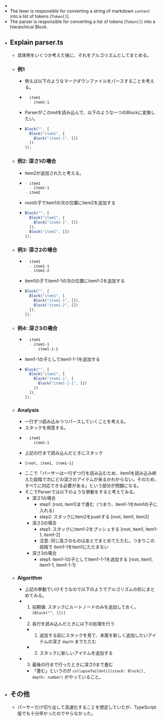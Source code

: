 - 
- The lexer is responsible for converting a string of markdown `content` into a list of tokens (`Token[]`).
- The parser is responsible for converting a list of tokens (`Token[]`) into a hierarchical Block.
- ## Explain parser.ts
	- 具体例をいくつか考えた後に、それをアルゴリズムとしてまとめる。
	- ### 例1
		- 例えば以下のようなマークダウンファイルをパースすることを考える。
		- ```markdown
		  - item1
		    - item1-1
		  ```
		- Parserがこのmdを読み込んで、以下のような一つのBlockに変換したい。
		- ```typescript
		  Block("", [
		    Block("item1", [
		      Block("item1-1", [])
		    ])
		  ]);
		  ```
	- ### 例2: 深さ1の場合
		- item2が追加されたと考える。
		- ```markdown
		  - item1
		    - item1-1
		  - item2
		  ```
		- rootの子でitem1の次の位置にitem2を追加する
		- ```typescript
		  Block("", [
		    Block("item1", [
		      Block("item1-1", [])
		    ]),
		    Block("item2", [])
		  ]);
		  ```
	- ### 例3: 深さ2の場合
		- ```markdown
		  - item1
		    - item1-1
		    - item1-2
		  ```
		- item1の子でitem1-1の次の位置にitem1-2を追加する
		- ```typescript
		  Block("", [
		    Block("item1", [
		      Block("item1-1", []),
		      Block("item1-2", [])
		    ]),
		  ]);
		  ```
	- ### 例4: 深さ3の場合
		- ```markdown
		  - item1
		    - item1-1
		      - item1-1-1
		  ```
		- item1-1の子としてitem1-1-1を追加する
		- ```typescript
		  Block("", [
		    Block("item1", [
		      Block("item1-1", [
		        Block("item1-1-1", [])
		      ])
		    ]),
		  ]);
		  ```
	- ### Analysis
		- 一行ずつ読み込みつつパースしていくことを考える。
		- スタックを用意する。
		- ```markdown
		  - item1
		    - item1-1
		  ```
		- 上記の行まで読み込んだときにスタック
		- ```plaintext
		  [root, item1, item1-1]
		  ```
		- ここで「パーサーは一行ずつ行を読み込むため、item1を読み込み終えた段階で次にどの深さのアイテムが来るかわからない。そのため、すべてに対応できる必要がある」という部分が問題になる。
		- そこでParserでは以下のような挙動をすると考えてみる。
			- 深さ1の場合
				- step1: [root, item1]まで畳む（つまり、item1-1をitem1の子に入れる）
				- step2: スタックにitem2をpushする [root, item1, item2]
			- 深さ2の場合
				- step1: スタックにitem1-2をプッシュする [root, item1, item1-1, item1-2]
				- 注意: 同じ高さのものはあとでまとめてたたむ。つまりこの段階で item1-1をitem1にたたまない
			- 深さ3の場合
				- step1: item1-1の子としてitem1-1-1を追加する [root, item1, item1-1, item1-1-1]
	- ### Algorithm
		- 上記の挙動でいけそうなので以下のようでアルゴリズムの形にまとめてみる。
		- 1. 初期値: スタックにルートノードのみを追加しておく。`[Block("", [])]`
		- 2. 各行を読み込んだときに以下の処理を行う
			- 1. 追加する前にスタックを見て、末尾を新しく追加したいアイテムの深さ `depth` までたたむ
			- 2. スタックに新しいアイテムを追加する
		- 3. 最後の行まで行ったときに深さ0まで畳む
			- 「畳む」というのが `collapseTailUntil(stack: Block[], depth: number)` がやっていること。
- ## その他
	- パーサーだけ切り出して高速化することを想定していたが、TypeScript版でも十分早かったのでやらなかった。
